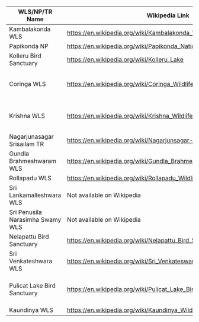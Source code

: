 | WLS/NP/TR Name                       | Wikipedia Link                                              | NGO Name                               | NGO Website                                                |
|--------------------------------------|------------------------------------------------------------|----------------------------------------|-----------------------------------------------------------|
| Kambalakonda WLS                      | https://en.wikipedia.org/wiki/Kambalakonda_Wildlife_Sanctuary | ATREE                                  | https://www.atree.org/                                      |
| Papikonda NP                         | https://en.wikipedia.org/wiki/Papikonda_National_Park       | Unspecified                            | Unspecified                                                |
| Kolleru Bird Sanctuary               | https://en.wikipedia.org/wiki/Kolleru_Lake                  | Unspecified                            | Unspecified                                                |
| Coringa WLS                          | https://en.wikipedia.org/wiki/Coringa_Wildlife_Sanctuary    | Eastern Ghats Wildlife Society         | https://eghats.org/                                         |
| Krishna WLS                          | https://en.wikipedia.org/wiki/Krishna_Wildlife_Sanctuary    | Hyderabad Tiger Conservation Society  | https://hyticos.wordpress.com/                              |
| Nagarjunasagar Srisailam TR          | https://en.wikipedia.org/wiki/Nagarjunsagar-Srisailam_Tiger_Reserve | ATREE                              | https://www.atree.org/                                      |
| Gundla Brahmeshwaram WLS             | https://en.wikipedia.org/wiki/Gundla_Brahmeswaram_Wildlife_Sanctuary | Kalpavriksh                         | https://kalpavriksh.org/nellapattu-vedurapattu-villages/     |
| Rollapadu WLS                        | https://en.wikipedia.org/wiki/Rollapadu_Wildlife_Sanctuary  | SCINdeA                                | https://scindea.org/                                        |
| Sri Lankamalleshwara WLS             | Not available on Wikipedia                                 | Unspecified                            | Unspecified                                                |
| Sri Penusila Narasimha Swamy WLS     | Not available on Wikipedia                                 | Unspecified                            | Unspecified                                                |
| Nelapattu Bird Sanctuary             | https://en.wikipedia.org/wiki/Nelapattu_Bird_Sanctuary      | Kalpavriksh                            | https://kalpavriksh.org/nellapattu-vedurapattu-villages/     |
| Sri Venkateshwara WLS                | https://en.wikipedia.org/wiki/Sri_Venkateswara_National_Park | SCINdeA                                | https://scindea.org/                                        |
| Pulicat Lake Bird Sanctuary          | https://en.wikipedia.org/wiki/Pulicat_Lake_Bird_Sanctuary   | Eastern Ghats Wildlife Society         | https://eghats.org/                                         |
| Kaundinya WLS                        | https://en.wikipedia.org/wiki/Kaundinya_Wildlife_Sanctuary  | ATREE                                  | https://www.atree.org/                                      |
